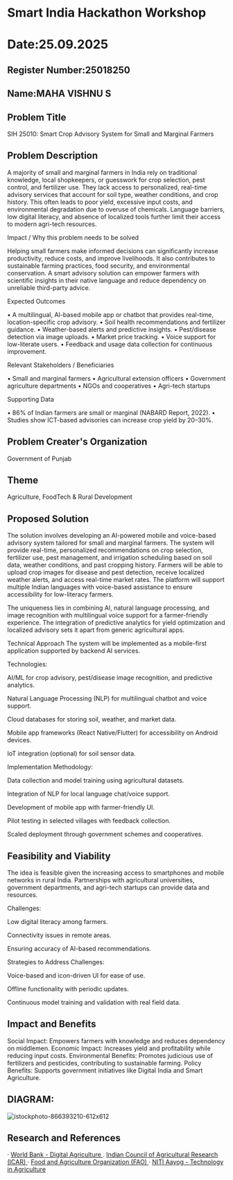 # Smart India Hackathon Workshop
# Date:25.09.2025
## Register Number:25018250
## Name:MAHA VISHNU S
## Problem Title
SIH 25010: Smart Crop Advisory System for Small and Marginal Farmers
## Problem Description
A majority of small and marginal farmers in India rely on traditional knowledge, local shopkeepers, or guesswork for crop selection, pest control, and fertilizer use. They lack access to personalized, real-time advisory services that account for soil type, weather conditions, and crop history. This often leads to poor yield, excessive input costs, and environmental degradation due to overuse of chemicals. Language barriers, low digital literacy, and absence of localized tools further limit their access to modern agri-tech resources.

Impact / Why this problem needs to be solved

Helping small farmers make informed decisions can significantly increase productivity, reduce costs, and improve livelihoods. It also contributes to sustainable farming practices, food security, and environmental conservation. A smart advisory solution can empower farmers with scientific insights in their native language and reduce dependency on unreliable third-party advice.

Expected Outcomes

• A multilingual, AI-based mobile app or chatbot that provides real-time, location-specific crop advisory.
• Soil health recommendations and fertilizer guidance.
• Weather-based alerts and predictive insights.
• Pest/disease detection via image uploads.
• Market price tracking.
• Voice support for low-literate users.
• Feedback and usage data collection for continuous improvement.

Relevant Stakeholders / Beneficiaries

• Small and marginal farmers
• Agricultural extension officers
• Government agriculture departments
• NGOs and cooperatives
• Agri-tech startups

Supporting Data

• 86% of Indian farmers are small or marginal (NABARD Report, 2022).
• Studies show ICT-based advisories can increase crop yield by 20–30%.

## Problem Creater's Organization
Government of Punjab

## Theme
Agriculture, FoodTech & Rural Development

## Proposed Solution
The solution involves developing an AI-powered mobile and voice-based advisory system tailored for small and marginal farmers. The system will provide real-time, personalized recommendations on crop selection, fertilizer use, pest management, and irrigation scheduling based on soil data, weather conditions, and past cropping history. Farmers will be able to upload crop images for disease and pest detection, receive localized weather alerts, and access real-time market rates. The platform will support multiple Indian languages with voice-based assistance to ensure accessibility for low-literacy farmers.

The uniqueness lies in combining AI, natural language processing, and image recognition with multilingual voice support for a farmer-friendly experience. The integration of predictive analytics for yield optimization and localized advisory sets it apart from generic agricultural apps.

Technical Approach
The system will be implemented as a mobile-first application supported by backend AI services.

Technologies:

AI/ML for crop advisory, pest/disease image recognition, and predictive analytics.

Natural Language Processing (NLP) for multilingual chatbot and voice support.

Cloud databases for storing soil, weather, and market data.

Mobile app frameworks (React Native/Flutter) for accessibility on Android devices.

IoT integration (optional) for soil sensor data.

Implementation Methodology:

Data collection and model training using agricultural datasets.

Integration of NLP for local language chat/voice support.

Development of mobile app with farmer-friendly UI.

Pilot testing in selected villages with feedback collection.

Scaled deployment through government schemes and cooperatives.

## Feasibility and Viability
The idea is feasible given the increasing access to smartphones and mobile networks in rural India. Partnerships with agricultural universities, government departments, and agri-tech startups can provide data and resources.

Challenges:

Low digital literacy among farmers.

Connectivity issues in remote areas.

Ensuring accuracy of AI-based recommendations.

Strategies to Address Challenges:

Voice-based and icon-driven UI for ease of use.

Offline functionality with periodic updates.

Continuous model training and validation with real field data.

## Impact and Benefits
Social Impact: Empowers farmers with knowledge and reduces dependency on middlemen.
Economic Impact: Increases yield and profitability while reducing input costs.
Environmental Benefits: Promotes judicious use of fertilizers and pesticides, contributing to sustainable farming.
Policy Benefits: Supports government initiatives like Digital India and Smart Agriculture.
## DIAGRAM:

![istockphoto-866393210-612x612](https://github.com/user-attachments/assets/c22d866d-22c4-4343-b3b4-e21bfec1c76d)


## Research and References
· <a href="World Bank - Digital Agriculture">World Bank - Digital Agriculture </a>
. <a href="Indian Council of Agricultural Research (ICAR)">Indian Council of Agricultural Research (ICAR) </a>
· <a href="Food and Agriculture Organization (FAO)">Food and Agriculture Organization (FAO) </a>
· <a href="https://www.niti.gov.in/verticals/agriculture-technology">NITI Aayog - Technology in Agriculture </a>
